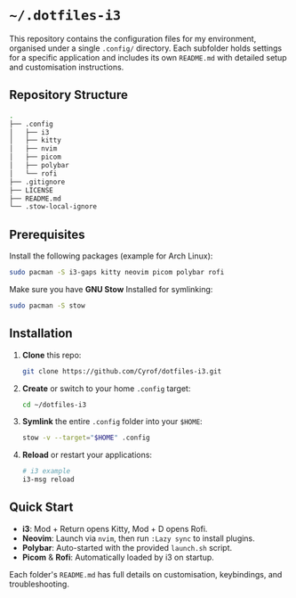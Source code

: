 # `~/.dotfiles-i3`
This repository contains the configuration files for my environment, organised under a single `.config/` directory. Each subfolder holds settings for a specific application and includes its own `README.md` with detailed setup and customisation instructions.

## Repository Structure
``` bash
.
├── .config
│   ├── i3
│   ├── kitty
│   ├── nvim
│   ├── picom
│   ├── polybar
│   └── rofi
├── .gitignore
├── LICENSE
├── README.md
└── .stow-local-ignore
```

## Prerequisites
Install the following packages (example for Arch Linux):
``` bash
sudo pacman -S i3-gaps kitty neovim picom polybar rofi
```
Make sure you have **GNU Stow** Installed for symlinking:
``` bash
sudo pacman -S stow
```

## Installation 
1. **Clone** this repo:
    ``` bash
    git clone https://github.com/Cyrof/dotfiles-i3.git 
    ```
2. **Create** or switch to your home `.config` target:
    ``` bash
    cd ~/dotfiles-i3
    ```
3. **Symlink** the entire `.config` folder into your `$HOME`:
    ``` bash
    stow -v --target="$HOME" .config
    ```
4. **Reload** or restart your applications: 
    ``` bash
    # i3 example
    i3-msg reload
    ```

## Quick Start
- **i3**: Mod + Return opens Kitty, Mod + D opens Rofi.
- **Neovim**: Launch via `nvim`, then run `:Lazy sync` to install plugins.
- **Polybar**: Auto-started with the provided `launch.sh` script.
- **Picom** & **Rofi**: Automatically loaded by i3 on startup.

Each folder's `README.md` has full details on customisation, keybindings, and troubleshooting.
